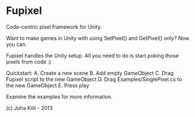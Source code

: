Fupixel
=======

Code-centric pixel framework for Unity.

Want to make games in Unity with using SetPixel() and GetPixel() only? Now you can.

Fupixel handles the Unity setup. All you need to do is start poking those pixels from code :)

Quickstart:
A. Create a new scene
B. Add empty GameObject
C. Drag Fupixel script to the new GameObject
D. Drag Examples/SinglePixel.cs to the new GameObject
E. Press play

Examine the examples for more information.

(c)  Juha Kiili - 2013
